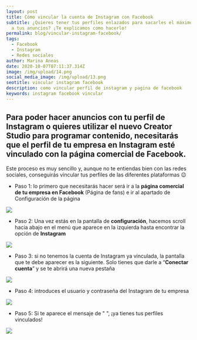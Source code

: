 ```yaml
---
layout: post
title: Cómo vincular la cuenta de Instagram con Facebook
subtitle: ¿Quieres tener tus perfiles enlazados para sacarles el máximo provecho
  a tus anuncios? ¡Te explicamos como hacerlo!
permalink: blog/vincular-instagram-facebook/
tags:
  - Facebook
  - Instagram
  - Redes sociales
author: Marina Aneas
date: 2020-10-07T07:11:37.314Z
image: /img/upload/14.png
social_media_image: /img/upload/13.png
seotitle: vincular instagram facebook
description: como vincular perfil de instagram y pagina de facebook
keywords: instagram facebook vincular
---
```

## Para poder hacer anuncios con tu perfil de Instagram o quieres utilizar el nuevo Creator Studio para programar contenido, necesitarás que el perfil de tu empresa en Instagram esté vinculado con la página comercial de Facebook.

Este proceso es muy sencillo y, aunque no te entiendas bien con las redes sociales, conseguirás vincular tus perfiles de las diferentes plataformas 😉

* Paso 1: lo primero que necesitarás hacer será ir a la **página comercial de tu empresa en Facebook** (Página de fans) e ir al apartado de Configuración de la página

![](https://lh3.googleusercontent.com/Tp3PC5yUHz108YEIM47VRx_Z-VAOvX7uRUck3Ib5tLZRHwWNGYvndVjimACKD5UG85BVCpW6j1rzBZ9bcPL_15-cpJS9OKSmbh_LyWIX99BuJhtNQDBewjSDfYDLUmP9f3CRLlAO)

* Paso 2: Una vez estás en la pantalla de **configuración**, hacemos scroll hacia abajo en el menú que aparece en la izquierda hasta encontrar la opción de **Instagram**

![](https://lh5.googleusercontent.com/2blJD6TzmknA9LJv_VihaETz_NnHcPI09OlVFDwID8rNsfjzrGSnGAk2S_TwYMbgiHWuyIB9P7x9PYkvFW4Q6TFK3CItKNKMbLuAhKkgbCbxJgDH3nvA1-qNZ2bB1zX3eL8zReBN)

* Paso 3: si no tenemos la cuenta de Instagram ya vinculada, la pantalla que te debe aparecer es la siguiente. Solo tienes que darle a “**Conectar cuenta**” y se te abrirá una nueva pestaña

![](https://lh3.googleusercontent.com/PAgcMbIq5nEN3EQowS0QKFN6DeSFdWdwF30vc1TGtC2Nmn_8Th_tJJ0qvwSS7KWcVf9Up8Nh1MHpeFgAZ6zZtm1RHhwyzuaWDIS2fxlbkjAl2UvutAMZYSONxTIn2kiHl5eihGuD)

* Paso 4: introduces el usuario y contraseña del Instagram de tu empresa

![](https://lh5.googleusercontent.com/TeC5amjxdYeFx8IRgxZ9RLNBjyNFPZLU_yYw7DONQHgHQOdvsuSLbh8yNqQI69VZkX9ns5tpCcx4dfhQTgt55cQSSWZ6LQlCSgnlBi-1XSU091aLmurxI91f6pGPm6cJq5SN_SRs)

* Paso 5: Si te aparece el mensaje de " ", ¡ya tienes tus perfiles vinculados!

![](https://lh3.googleusercontent.com/hkdiGfjyQ8oBIhQBmu8Hvt7bVu2e3j8eygg9PePDnniq-38fvQ7ApPJ4CK4k5teHI59npcCABgZnPQOzRS2bowZQRNHi6VeeKr3TkRmbkktTAT_ioqqcc9hhAkpXm-rapRJzqlVO)